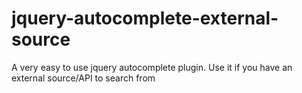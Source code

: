 jquery-autocomplete-external-source
===================================

A very easy to use jquery autocomplete plugin. Use it if you have an external source/API to search from
